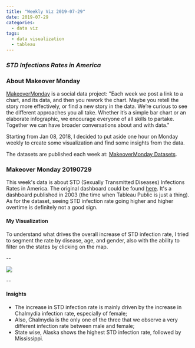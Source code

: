 ```yaml
---
title: "Weekly Viz 2019-07-29"
date: 2019-07-29
categories:
  - data viz
tags:
  - data visualization
  - tableau
---
```


### *STD Infections Rates in America*


### About Makeover Monday

[MakeoverMonday](http://www.makeovermonday.co.uk/) is a social data project:
"Each week we post a link to a chart, and its data, and then you rework the chart.
Maybe you retell the story more effectively, or find a new story in the data.
We’re curious to see the different approaches you all take. Whether it’s a simple bar chart or an elaborate infographic, we encourage everyone of all skills to partake.
Together we can have broader conversations about and with data."

Starting from Jan 08, 2018, I decided to put aside one hour on Monday weekly to create some visualization and find some insights from the data.

The datasets are published each week at: [MakeoverMonday Datasets](http://www.makeovermonday.co.uk/data/).

### Makeover Monday 20190729

This week's data is about STD (Sexually Transmitted Diseases) Infections Rates in America. The original dashboard could be found [here](https://public.tableau.com/profile/andy.kriebel#!/vizhome/STDs1996-2008/STDInfectionRates). It's a dashboard published in 2003 (the time when Tableau Public is just a thing).  
As for the dataset, seeing STD infection rate going higher and higher overtime is definitely not a good sign.  

#### My Visualization

To understand what drives the overall increase of STD infection rate, I tried to segment the rate by disease, age, and gender, also with the ability to filter on the states by clicking on the map.   

--  
<div class='tableauPlaceholder' id='viz1564463255630' style='position: relative'>
<noscript><a href='#'>
  <img alt=' ' src='https:&#47;&#47;public.tableau.com&#47;static&#47;images&#47;Ma&#47;MakeOverMonday20190729&#47;STDInfectionRateinUS&#47;1_rss.png' style='border: none' />
</a></noscript>
<object class='tableauViz'  style='display:none;'>
  <param name='host_url' value='https%3A%2F%2Fpublic.tableau.com%2F' />
  <param name='embed_code_version' value='3' /> 
  <param name='site_root' value='' />
  <param name='name' value='MakeOverMonday20190729&#47;STDInfectionRateinUS' />
  <param name='tabs' value='no' />
  <param name='toolbar' value='yes' />
  <param name='static_image' value='https:&#47;&#47;public.tableau.com&#47;static&#47;images&#47;Ma&#47;MakeOverMonday20190729&#47;STDInfectionRateinUS&#47;1.png' /> 
  <param name='animate_transition' value='yes' />
  <param name='display_static_image' value='yes' />
  <param name='display_spinner' value='yes' />
  <param name='display_overlay' value='yes' />
  <param name='display_count' value='yes' />
</object></div>            
<script type='text/javascript'>           
  var divElement = document.getElementById('viz1564463255630');           
  var vizElement = divElement.getElementsByTagName('object')[0];          
  vizElement.style.width='800px';vizElement.style.height='827px';         
  var scriptElement = document.createElement('script');                 
  scriptElement.src = 'https://public.tableau.com/javascripts/api/viz_v1.js';     
  vizElement.parentNode.insertBefore(scriptElement, vizElement);             
</script>
  
--  

#### Insights
* The increase in STD infection rate is mainly driven by the increase in Chalmydia infection rate, especially of female;  
* Also, Chalmydia is the only one of the three that we observe a very different infection rate between male and female;  
* State wise, Alaska shows the highest STD infection rate, followed by Mississippi.  

